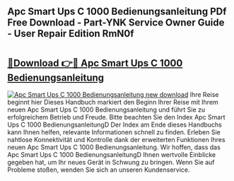 ## Apc Smart Ups C 1000 Bedienungsanleitung PDf Free Download - Part-YNK Service Owner Guide - User Repair Edition RmN0f

# <h2><a href="http://df002n.blite.top/?on=Apc+Smart+Ups+C+1000+Bedienungsanleitung">🔗Download 👉🔴 Apc Smart Ups C 1000 Bedienungsanleitung</a></h2>

[![Apc Smart Ups C 1000 Bedienungsanleitung new download](https://i.imgur.com/lujVjoI.png)](http://df002n.blite.top/?on=Apc+Smart+Ups+C+1000+Bedienungsanleitung)
Ihre Reise beginnt hier Dieses Handbuch markiert den Beginn Ihrer Reise mit Ihrem neuen Apc Smart Ups C 1000 Bedienungsanleitung und führt Sie zu erfolgreichem Betrieb und Freude. Bitte beachten Sie den Index Apc Smart Ups C 1000 BedienungsanleitungD Der Index am Ende dieses Handbuchs kann Ihnen helfen, relevante Informationen schnell zu finden. Erleben Sie nahtlose Konnektivität und Kontrolle dank der erweiterten Funktionen Ihres neuen Apc Smart Ups C 1000 Bedienungsanleitung. Wir hoffen, dass das Apc Smart Ups C 1000 BedienungsanleitungD Ihnen wertvolle Einblicke gegeben hat, um Ihr neues Gerät in Schwung zu bringen. Wenn Sie auf Probleme stoßen, wenden Sie sich an unseren Kundenservice.
